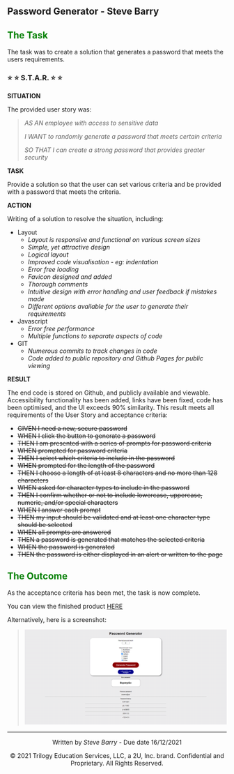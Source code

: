 ## Password Generator - Steve Barry

## <span style="color:green"> The Task</span>

The task was to create a solution that generates a password that meets the users requirements.

### ⭐ ⭐ S.T.A.R. ⭐ ⭐

**SITUATION**

The provided user story was: 

> <span style="font-style:italic">AS AN employee with access to sensitive data</span>
> 
> <span style="font-style:italic">I WANT to randomly generate a password that meets certain criteria</span>
>
> <span style="font-style:italic">SO THAT I can create a strong password that provides greater security</span>

**TASK**

Provide a solution so that the user can set various criteria and be provided with a password that meets the criteria.

**ACTION**

Writing of a solution to resolve the situation, including:
* Layout
  * *Layout is responsive and functional on various screen sizes*
  * *Simple, yet attractive design*
  * *Logical layout*
  * *Improved code visualisation - eg: indentation*
  * *Error free loading*
  * *Favicon designed and added*
  * *Thorough comments*
  * *Intuitive design with error handling and user feedback if mistakes made*
  * *Different options available for the user to generate their requirements*
* Javascript
  * *Error free performance*
  * *Multiple functions to separate aspects of code*
* GIT
  * *Numerous commits to track changes in code*
  * *Code added to public repository and Github Pages for public viewing*

**RESULT**

The end code is stored on Github, and publicly available and viewable. Accessibility functionality has been added, links have been fixed, code has been optimised, and the UI exceeds 90% similarity. This result meets all requirements of the User Story and acceptance criteria:

* ~~GIVEN I need a new, secure password~~
* ~~WHEN I click the button to generate a password~~
* ~~THEN I am presented with a series of prompts for password criteria~~
* ~~WHEN prompted for password criteria~~
* ~~THEN I select which criteria to include in the password~~
* ~~WHEN prompted for the length of the password~~
* ~~THEN I choose a length of at least 8 characters and no more than 128 characters~~
* ~~WHEN asked for character types to include in the password~~
* ~~THEN I confirm whether or not to include lowercase, uppercase, numeric, and/or special characters~~
* ~~WHEN I answer each prompt~~
* ~~THEN my input should be validated and at least one character type should be selected~~
* ~~WHEN all prompts are answered~~
* ~~THEN a password is generated that matches the selected criteria~~
* ~~WHEN the password is generated~~
* ~~THEN the password is either displayed in an alert or written to the page~~

## <span style="color:green"> The Outcome</span>

As the acceptance criteria has been met, the task is now complete.

You can view the finished product [HERE](https://nbs5000.github.io/passwordGenerator/)

Alternatively, here is a screenshot:

> ![Screenshot of Password Generator page](./assets/images/screen.png "Screenshot of Password Generator page")

---
<p style="text-align:center;">Written by <span style="font-style:italic">Steve Barry</span> - Due date 16/12/2021</p>

<p style="text-align:center;">© 2021 Trilogy Education Services, LLC, a 2U, Inc. brand. Confidential and Proprietary. All Rights Reserved.</p>
